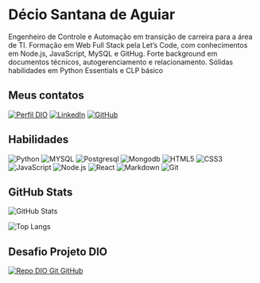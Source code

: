 # Décio Santana de Aguiar
Engenheiro de Controle e Automação em transição de carreira para a área de TI. Formação em Web Full Stack pela Let’s Code, com conhecimentos em Node.js, JavaScript, MySQL e GitHug. Forte background em documentos técnicos, autogerenciamento e relacionamento. Sólidas habilidades em Python Essentials e CLP básico

## Meus contatos
[![Perfil DIO](https://img.shields.io/badge/-Meu%20Perfil%20na%20DIO-000000?style=for-the-badge)](https://web.dio.me/users/decioagu/?tab=skills)
[![LinkedIn](https://img.shields.io/badge/-LinkedIn-000?style=for-the-badge&logo=linkedin&logoColor=30A3DC)](https://www.linkedin.com/in/decioaguiar/)
[![GitHub](https://img.shields.io/badge/GitHub-000?style=for-the-badge&logo=GitHub)](https://github.com/Decioagu)

## Habilidades
![Python](https://img.shields.io/badge/Python-000?style=for-the-badge&logo=python&logoColor=30A3DC)
![MYSQL](https://img.shields.io/badge/MYSQL-000?style=for-the-badge&logo=MYSQL&logoColor=FFFFFF)
![Postgresql](https://img.shields.io/badge/postgresql-000?style=for-the-badge&logo=postgresql&logoColor=0000FF)
![Mongodb](https://img.shields.io/badge/mongodb-000?style=for-the-badge&logo=mongodb&logoColor=00FF00)
![HTML5](https://img.shields.io/badge/HTML-000?style=for-the-badge&logo=html5&logoColor=FF4500)
![CSS3](https://img.shields.io/badge/CSS3-000?style=for-the-badge&logo=css3&logoColor=0000FF)
![JavaScript](https://img.shields.io/badge/JavaScript-000?style=for-the-badge&logo=javascript&logoColor=FFFF00)
![Node.js](https://img.shields.io/badge/Node.js-000?style=for-the-badge&logo=Node.js&logoColor=008000)
![React](https://img.shields.io/badge/react-000?style=for-the-badge&logo=react&logoColor=00BFFF)
![Markdown](https://img.shields.io/badge/Markdown-000?style=for-the-badge&logo=markdown)
![Git](https://img.shields.io/badge/Git-000?style=for-the-badge&logo=git&logoColor=E94D5F)


## GitHub Stats
![GitHub Stats](https://github-readme-stats.vercel.app/api?username=Decioagu&theme=transparent&bg_color=000&border_color=30A3DC&show_icons=true&icon_color=30A3DC&title_color=E94D5F&text_color=FFF)

![Top Langs](https://github-readme-stats-git-masterrstaa-rickstaa.vercel.app/api/top-langs/?username=Decioagu&bg_color=000&border_color=30A3DC&title_color=E94D5F&text_color=FFF)

## Desafio Projeto DIO
[![Repo DIO Git GitHub](https://github-readme-stats.vercel.app/api/pin/?username=elidianaandrade&repo=dio-lab-open-source&bg_color=000&border_color=30A3DC&show_icons=true&icon_color=30A3DC&title_color=E94D5F&text_color=FFF)](https://github.com/elidianaandrade/dio-lab-open-source)


